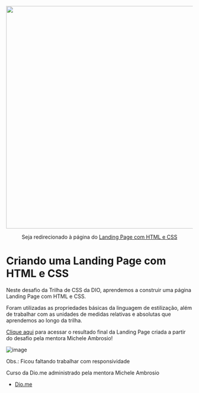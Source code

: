 <p align="center">
    <img width="600" src="https://user-images.githubusercontent.com/102911341/209561801-c36ff547-6eb1-4d5c-80ec-68215a3cf009.png">
</p>
<p align="center">Seja redirecionado à página do 
<a href=" " target="_blank">Landing Page com HTML e CSS</a></p>






#  Criando uma Landing Page com HTML e CSS

Neste desafio da Trilha de CSS da DIO, aprendemos a  construir uma página Landing Page com HTML e CSS.

Foram utilizadas as propriedades básicas da linguagem de estilização, além de trabalhar com as unidades de medidas relativas e absolutas que aprendemos ao longo da trilha.

[Clique aqui](https://micheleambrosio.github.io/dio-trilha-css-desafio-01/) para acessar o resultado final da Landing Page criada a partir do desafio pela mentora Michele Ambrosio!

![image](https://user-images.githubusercontent.com/55519539/183538055-6cce606c-7d1d-4d15-a4be-ffeb5b37c956.png)

Obs.: Ficou faltando trabalhar com responsividade

Curso da Dio.me administrado pela mentora Michele Ambrosio

- [Dio.me](https://www.dio.me/)



